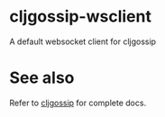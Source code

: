 # cljgossip-wsclient
A default websocket client for cljgossip

# See also

Refer to [cljgossip](https://github.com/kbsant/cljgossip) for complete docs.
